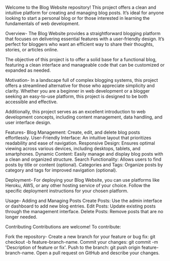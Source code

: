 Welcome to the Blog Website repository! This project offers a clean and intuitive platform for creating and managing blog posts. It’s ideal for anyone looking to start a personal blog or for those interested in learning the fundamentals of web development.

Overview-
The Blog Website provides a straightforward blogging platform that focuses on delivering essential features with a user-friendly design. It’s perfect for bloggers who want an efficient way to share their thoughts, stories, or articles online.

The objective of this project is to offer a solid base for a functional blog, featuring a clean interface and manageable code that can be customized or expanded as needed.

Motivation-
In a landscape full of complex blogging systems, this project offers a streamlined alternative for those who appreciate simplicity and clarity. Whether you are a beginner in web development or a blogger seeking an easy-to-use platform, this project is designed to be both accessible and effective.

Additionally, this project serves as an excellent introduction to web development concepts, including content management, data handling, and user interface design.

Features-
Blog Management: Create, edit, and delete blog posts effortlessly.
User-Friendly Interface: An intuitive layout that prioritizes readability and ease of navigation.
Responsive Design: Ensures optimal viewing across various devices, including desktops, tablets, and smartphones.
Dynamic Content: Easily manage and display blog posts with a clean and organized structure.
Search Functionality: Allows users to find posts by title or content (optional).
Categories and Tags: Organize posts by category and tags for improved navigation (optional).

Deployment-
For deploying your Blog Website, you can use platforms like Heroku, AWS, or any other hosting service of your choice. Follow the specific deployment instructions for your chosen platform.

Usage-
Adding and Managing Posts
Create Posts: Use the admin interface or dashboard to add new blog entries.
Edit Posts: Update existing posts through the management interface.
Delete Posts: Remove posts that are no longer needed.

Contributing
Contributions are welcome! To contribute:

Fork the repository-
Create a new branch for your feature or bug fix: git checkout -b feature-branch-name.
Commit your changes: git commit -m 'Description of feature or fix'.
Push to the branch: git push origin feature-branch-name.
Open a pull request on GitHub and describe your changes.
